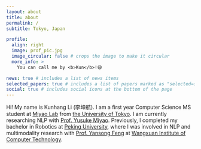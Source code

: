 ```yaml
---
layout: about
title: about
permalink: /
subtitle: Tokyo, Japan

profile:
  align: right
  image: prof_pic.jpg
  image_circular: false # crops the image to make it circular
  more_info: >
    You can call me by <b>Kun</b>!😄

news: true # includes a list of news items
selected_papers: true # includes a list of papers marked as "selected={true}"
social: true # includes social icons at the bottom of the page
---
```


Hi! My name is Kunhang Li (李坤航). I am a first year Computer Science MS student at [Miyao Lab](https://mynlp.is.s.u-tokyo.ac.jp/en/index) from [the University of Tokyo](https://www.i.u-tokyo.ac.jp/index_e.shtml). I am currently researching NLP with [Prof. Yusuke Miyao](https://researchmap.jp/yusuke/?lang=english). Previously, I completed my bachelor in Robotics at [Peking University](https://www.pku.edu.cn/), where I was involved in NLP and multimodality research with [Prof. Yansong Feng](https://sites.google.com/site/ysfeng/home) at [Wangxuan Institute of Computer Technology](https://www.icst.pku.edu.cn/).